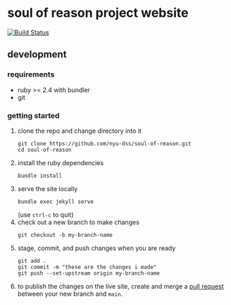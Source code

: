 # soul of reason project website
[![Build Status](https://travis-ci.com/nyu-dss/soul-of-reason.svg?branch=main)](https://travis-ci.com/nyu-dss/soul-of-reason)

## development
### requirements
- ruby >= 2.4 with bundler
- git

### getting started
1. clone the repo and change directory into it
    ```
    git clone https://github.com/nyu-dss/soul-of-reason.git
    cd soul-of-reason
    ```
2. install the ruby dependencies
    ```
    bundle install
    ```
3. serve the site locally
    ```
    bundle exec jekyll serve
    ```
    (use `ctrl-c` to quit)
4. check out a new branch to make changes
    ```
    git checkout -b my-branch-name
    ```
5. stage, commit, and push changes when you are ready
    ```
    git add .
    git commit -m "these are the changes i made"
    git push --set-upstream origin my-branch-name
    ```
6. to publish the changes on the live site, create and merge a [pull request](https://github.com/nyu-dss/soul-of-reason/pulls) between your new branch and `main`.
